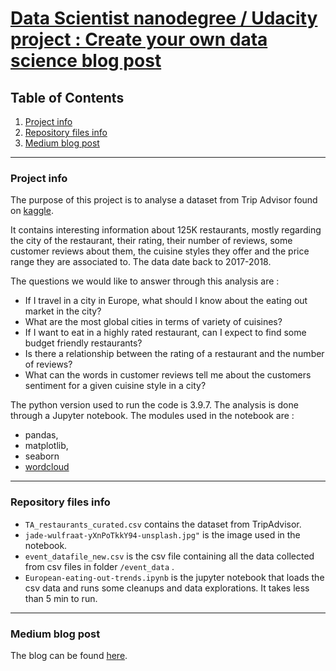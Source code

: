# <u>Data Scientist nanodegree / Udacity project : Create your own data science blog post</u>
## Table of Contents
1. [Project info](#project-info)
2. [Repository files info](#repository-files-info)
3. [Medium blog post](#medium-blog-post)

***

### Project info

The purpose of this project is to analyse a dataset from Trip Advisor found on [kaggle](https://www.kaggle.com/damienbeneschi/krakow-ta-restaurans-data-raw). 

It contains interesting information about 125K restaurants, mostly regarding the city of the restaurant, their rating, their number of reviews, some customer reviews about them, the cuisine styles they offer and the price range they are associated to. The data date back to 2017-2018.

The questions we would like to answer through this analysis are :
- If I travel in a city in Europe, what should I know about the eating out market in the city?
- What are the most global cities in terms of variety of cuisines?
- If I want to eat in a highly rated restaurant, can I expect to find some budget friendly restaurants?
- Is there a relationship between the rating of a restaurant and the number of reviews? 
- What can the words in customer reviews tell me about the customers sentiment for a given cuisine style in a city?


The python version used to run the code is 3.9.7.
The analysis is done through a Jupyter notebook.
The modules used in the notebook are :
- pandas,
- matplotlib,
- seaborn 
- [wordcloud](#https://towardsdatascience.com/generate-meaningful-word-clouds-in-python-5b85f5668eeb)


***
### Repository files info

* `TA_restaurants_curated.csv` contains the dataset from TripAdvisor. 
* `jade-wulfraat-yXnPoTkkY94-unsplash.jpg"` is the image used in the notebook.
* `event_datafile_new.csv` is the csv file containing all the data collected from csv files in folder `/event_data` . 
* `European-eating-out-trends.ipynb` is the jupyter notebook that loads the csv data  and runs some cleanups and data explorations.
It takes less than 5 min to run.

***
### Medium blog post

The blog can be found [here](https://medium.com/@anhtuan.nguyen.london/european-eating-out-trends-some-key-insights-from-data-exploration-b0fa833d34c0).
